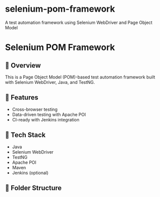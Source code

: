 # selenium-pom-framework
A test automation framework using Selenium WebDriver and Page Object Model
# Selenium POM Framework

## 🧪 Overview
This is a Page Object Model (POM)-based test automation framework built with Selenium WebDriver, Java, and TestNG.

## 🚀 Features
- Cross-browser testing
- Data-driven testing with Apache POI
- CI-ready with Jenkins integration

## 🔧 Tech Stack
- Java
- Selenium WebDriver
- TestNG
- Apache POI
- Maven
- Jenkins (optional)

## 📁 Folder Structure
